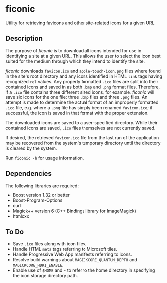 # ficonic
Utility for retrieving favicons and other site-related icons for a given URL

## Description
The purpose of _ficonic_ is to download all icons intended for use in identifying a site at a given URL. This allows the user to select the icon best suited for the medium through which they intend to identify the site.

_ficonic_ downloads `favicon.ico` and `apple-touch-icon.png` files where found in the site's root directory and any icons identified in HTML `link` tags having recognized `rel` values. Any properly formatted `.ico` files are split into their contained icons and saved in as both `.bmp` and `.png` format files. Therefore, if a `.ico` file contains three different sized icons, for example, _ficonic_ will save six icons for the one file: three `.bmp` files and three `.png` files. An attempt is made to determine the actual format of an improperly formatted `.ico` file, e.g. where a `.png` file has simply been renamed `favicon.ico`; if successful, the icon is saved in that format with the proper extension.

The downloaded icons are saved to a user-specified directory. While their contained icons are saved, `.ico` files themselves are not currently saved.

If desired, the retrieved `favicon.ico` file from the last run of the application may be recovered from the system's temporary directory until the directory is cleared by the system.

Run `ficonic -h` for usage information.

## Dependencies
The following libraries are required:
* Boost version 1.32 or better 
* Boost-Program-Options
* curl
* Magick++ version 6 (C++ Bindings library for ImageMagick)
* htmlcxx

## To Do
* Save `.ico` files along with icon files.
* Handle HTML `meta` tags referring to Microsoft tiles.
* Handle Progressive Web App manifests referring to icons.
* Resolve build warnings about `MAGICKCORE_QUANTUM_DEPTH` and `MAGICKCORE_HDRI_ENABLE`.
* Enable use of `$HOME` and `~` to refer to the home directory in specifying the icon storage directory path.